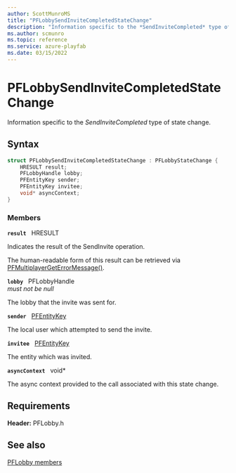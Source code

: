 ```yaml
---
author: ScottMunroMS
title: "PFLobbySendInviteCompletedStateChange"
description: "Information specific to the *SendInviteCompleted* type of state change."
ms.author: scmunro
ms.topic: reference
ms.service: azure-playfab
ms.date: 03/15/2022
---
```


# PFLobbySendInviteCompletedStateChange  

Information specific to the *SendInviteCompleted* type of state change.  

## Syntax  
  
```cpp
struct PFLobbySendInviteCompletedStateChange : PFLobbyStateChange {  
    HRESULT result;  
    PFLobbyHandle lobby;  
    PFEntityKey sender;  
    PFEntityKey invitee;  
    void* asyncContext;  
}  
```
  
### Members  
  
**`result`** &nbsp; HRESULT  
  
Indicates the result of the SendInvite operation.
  
The human-readable form of this result can be retrieved via [PFMultiplayerGetErrorMessage()](../../pfmultiplayer/functions/pfmultiplayergeterrormessage.md).
  
**`lobby`** &nbsp; PFLobbyHandle  
*must not be null*  
  
The lobby that the invite was sent for.
  
**`sender`** &nbsp; [PFEntityKey](../../pfmultiplayer/pfentitykey_clientsdk.md)  
  
The local user which attempted to send the invite.
  
**`invitee`** &nbsp; [PFEntityKey](../../pfmultiplayer/pfentitykey_clientsdk.md)  
  
The entity which was invited.
  
**`asyncContext`** &nbsp; void*  
  
The async context provided to the call associated with this state change.
  
  
## Requirements  
  
**Header:** PFLobby.h
  
## See also  
[PFLobby members](../pflobby_members.md)  

  
  
